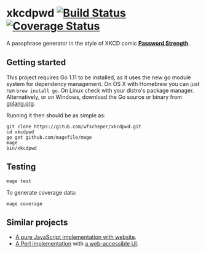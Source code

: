 # xkcdpwd [![Build Status](https://travis-ci.org/wfscheper/xkcdpwd.svg?branch=master)](https://travis-ci.org/wfscheper/xkcdpwd) [![Coverage Status](https://coveralls.io/repos/github/wfscheper/xkcdpwd/badge.svg?branch=master)](https://coveralls.io/github/wfscheper/xkcdpwd?branch=master)

A passphrase generator in the style of XKCD comic **[Password Strength]**.

## Getting started

This project requires Go 1.11 to be installed, as it uses the new go module system for dependency management.
On OS X with Homebrew you can just run `brew install go`.
On Linux check with your distro's package manager.
Alternatively, or on Windows, download the Go source or binary from [golang.org](https://golang.org/dl/).

Running it then should be as simple as:

```console
git clone https://gitub.com/wfscheper/xkcdpwd.git
cd xkcdpwd
go get github.com/magefile/mage
mage
bin/xkcdpwd
```

## Testing

``mage test``

To generate coverage data:

``mage coverage``

## Similar projects

- [A pure JavaScript implementation with website](http://preshing.com/20110811/xkcd-password-generator/).
- [A Perl implementation](https://github.com/bbusschots/hsxkpasswd) with [a web-accessible UI](https://xkpasswd.net/s/).

[Password Strength]: https://xkcd.com/936/
